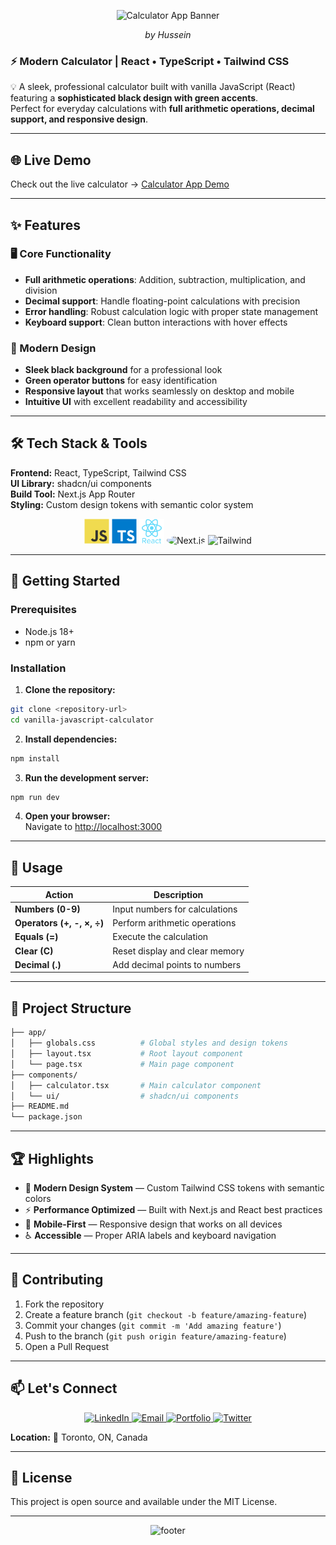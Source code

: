 <!-- Adding animated banner header -->
<p align="center">
  <img src="https://capsule-render.vercel.app/api?type=waving&color=gradient&height=120&section=header&text=Calculator%20App&fontSize=40&animation=fadeIn&fontAlignY=35" alt="Calculator App Banner" />
</p>

<p align="center"><em>by Hussein</em></p>

### ⚡ Modern Calculator | React • TypeScript • Tailwind CSS

💡 A sleek, professional calculator built with vanilla JavaScript (React) featuring a **sophisticated black design with green accents**.  
Perfect for everyday calculations with **full arithmetic operations, decimal support, and responsive design**.

---

## 🌐 Live Demo  
Check out the live calculator → [Calculator App Demo](https://v0-vanilla-java-script-calculator.vercel.app/)

---

## ✨ Features

### 🖥️ Core Functionality
- **Full arithmetic operations**: Addition, subtraction, multiplication, and division  
- **Decimal support**: Handle floating-point calculations with precision  
- **Error handling**: Robust calculation logic with proper state management  
- **Keyboard support**: Clean button interactions with hover effects  

### 🎨 Modern Design
- **Sleek black background** for a professional look  
- **Green operator buttons** for easy identification  
- **Responsive layout** that works seamlessly on desktop and mobile  
- **Intuitive UI** with excellent readability and accessibility  

---

## 🛠️ Tech Stack & Tools

**Frontend:** React, TypeScript, Tailwind CSS  
**UI Library:** shadcn/ui components  
**Build Tool:** Next.js App Router  
**Styling:** Custom design tokens with semantic color system  

<p align="center">
  <img src="https://raw.githubusercontent.com/devicons/devicon/master/icons/javascript/javascript-original.svg" alt="JavaScript" width="40" height="40"/>
  <img src="https://raw.githubusercontent.com/devicons/devicon/master/icons/typescript/typescript-original.svg" alt="TypeScript" width="40" height="40"/>
  <img src="https://raw.githubusercontent.com/devicons/devicon/master/icons/react/react-original-wordmark.svg" alt="React" width="40" height="40"/>
  <img src="https://cdn.jsdelivr.net/gh/devicons/devicon/icons/nextjs/nextjs-original.svg" alt="Next.js" width="40" height="40" style="background:white; border-radius:50%;"/>
  <img src="https://www.vectorlogo.zone/logos/tailwindcss/tailwindcss-icon.svg" alt="Tailwind" width="40" height="40"/>
</p>

---

## 🚀 Getting Started

### Prerequisites
- Node.js 18+  
- npm or yarn  

### Installation

1. **Clone the repository:**
```bash
git clone <repository-url>
cd vanilla-javascript-calculator
```

2. **Install dependencies:**
```bash
npm install
```

3. **Run the development server:**
```bash
npm run dev
```

4. **Open your browser:**  
Navigate to [http://localhost:3000](http://localhost:3000)

---

## 📱 Usage

| Action              | Description                            |
|---------------------|----------------------------------------|
| **Numbers (0-9)**   | Input numbers for calculations         |
| **Operators (+, -, ×, ÷)** | Perform arithmetic operations     |
| **Equals (=)**      | Execute the calculation                |
| **Clear (C)**       | Reset display and clear memory         |
| **Decimal (.)**     | Add decimal points to numbers          |

---

## 📁 Project Structure

```bash
├── app/
│   ├── globals.css          # Global styles and design tokens
│   ├── layout.tsx           # Root layout component
│   └── page.tsx             # Main page component
├── components/
│   ├── calculator.tsx       # Main calculator component
│   └── ui/                  # shadcn/ui components
├── README.md
└── package.json
```

---

## 🏆 Highlights

- 🎨 **Modern Design System** — Custom Tailwind CSS tokens with semantic colors  
- ⚡ **Performance Optimized** — Built with Next.js and React best practices  
- 📱 **Mobile-First** — Responsive design that works on all devices  
- ♿ **Accessible** — Proper ARIA labels and keyboard navigation  

---

## 🤝 Contributing

1. Fork the repository  
2. Create a feature branch (`git checkout -b feature/amazing-feature`)  
3. Commit your changes (`git commit -m 'Add amazing feature'`)  
4. Push to the branch (`git push origin feature/amazing-feature`)  
5. Open a Pull Request  

---

## 📫 Let's Connect

<p align="center">
  <a href="https://linkedin.com/in/husseinsalim" target="_blank">
    <img src="https://img.shields.io/badge/LinkedIn-Connect-0077B5?style=for-the-badge&logo=linkedin" alt="LinkedIn"/>
  </a>
  <a href="mailto:hussein@digitalhus.com">
    <img src="https://img.shields.io/badge/Email-Say_Hello-D14836?style=for-the-badge&logo=gmail" alt="Email"/>
  </a>
  <a href="https://digitalhus.com" target="_blank">
    <img src="https://img.shields.io/badge/Portfolio-View_Live-000000?style=for-the-badge&logo=vercel" alt="Portfolio"/>
  </a>
  <a href="https://twitter.com/husseinsalim25" target="_blank">
    <img src="https://img.shields.io/badge/Twitter-Follow-1DA1F2?style=for-the-badge&logo=twitter" alt="Twitter"/>
  </a>
</p>

**Location:** 📍 Toronto, ON, Canada

---

## 📄 License

This project is open source and available under the MIT License.

---

<p align="center">
  <img src="https://capsule-render.vercel.app/api?type=waving&color=gradient&height=120&section=footer" alt="footer" />
</p>
